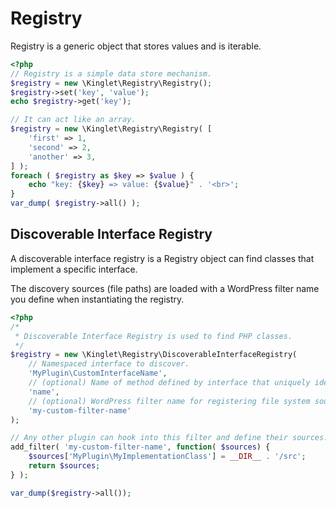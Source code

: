 # Registry

Registry is a generic object that stores values and is iterable.

```php
<?php
// Registry is a simple data store mechanism.
$registry = new \Kinglet\Registry\Registry();
$registry->set('key', 'value');
echo $registry->get('key');

// It can act like an array.
$registry = new \Kinglet\Registry\Registry( [
    'first' => 1,
    'second' => 2,
    'another' => 3,
] );
foreach ( $registry as $key => $value ) {
    echo "key: {$key} => value: {$value}" . '<br>';
}
var_dump( $registry->all() );
```

## Discoverable Interface Registry

A discoverable interface registry is a Registry object can find classes that implement a specific interface.

The discovery sources (file paths) are loaded with a WordPress filter name you define when instantiating the registry.

```php
<?php
/*
 * Discoverable Interface Registry is used to find PHP classes.
 */
$registry = new \Kinglet\Registry\DiscoverableInterfaceRegistry(
    // Namespaced interface to discover. 
    'MyPlugin\CustomInterfaceName',
    // (optional) Name of method defined by interface that uniquely identifies an implementation.
    'name',
    // (optional) WordPress filter name for registering file system sources.
    'my-custom-filter-name'
);

// Any other plugin can hook into this filter and define their sources.
add_filter( 'my-custom-filter-name', function( $sources) {
    $sources['MyPlugin\MyImplementationClass'] = __DIR__ . '/src';
    return $sources;
} );

var_dump($registry->all());
```
